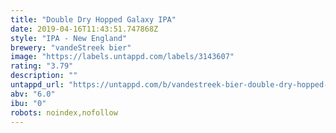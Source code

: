 ```yaml
---
title: "Double Dry Hopped Galaxy IPA"
date: 2019-04-16T11:43:51.747868Z
style: "IPA - New England"
brewery: "vandeStreek bier"
image: "https://labels.untappd.com/labels/3143607"
rating: "3.79"
description: ""
untappd_url: "https://untappd.com/b/vandestreek-bier-double-dry-hopped-galaxy-ipa/3143607"
abv: "6.0"
ibu: "0"
robots: noindex,nofollow
---
```

